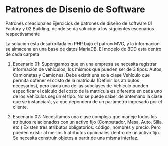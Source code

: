 # Patrones de Disenio de Software
Patrones creacionales
Ejercicios de patrones de diseño de software 01 Factory y  02 Building, donde se da solucion a los siguientes escenarios respectivamente

La solucion esta desarrollada en PHP bajo el patron MVC, y la informacion se almacena en una base de datos MariaDB.
El modelo de BDD esta dentro de cada carpeta 

1.	Escenario 01:
Supongamos que en una empresa se necesita registrar información de vehículos; los mismos que pueden ser de 3 tipos: Autos, Camionetas y Camiones. Debe existir una sola clase Vehículo que permita obtener el costo de la matricula (Definir los atributos necesarios), pero cada una de las subclases de Vehículo pueden especificar el cálculo del costo de la matrícula es diferente en cada uno de los Vehículos según el tipo. No se puede saber de antemano la clase que se instanciará, ya que dependerá de un parámetro ingresado por el cliente.

3.	Escenario 02:
Necesitamos una clase compleja que maneje todos los atributos relacionados con un activo fijo (Computador, Mesa, Auto, Silla, etc.) Existen tres atributos obligatorios: código, nombres y precio. Pero pueden existir al menos 5 atributos opcionales dentro de un activo fijo. Se necesita construir objetos a partir de una misma interfaz.
